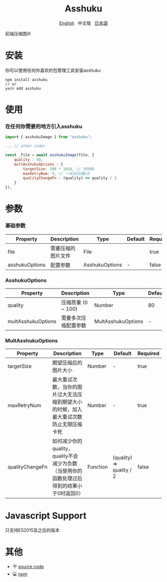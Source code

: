 <h1 align="center">Asshuku</h1>

<p align="center">
    <a href="https://github.com/GumieHX/asshuku/blob/main/README.md">English</a>&nbsp;&nbsp;
    <span>中文版</span>&nbsp;&nbsp;
    <a href="https://github.com/GumieHX/asshuku/blob/main/README-jp.md">日本語</a>
</p>

前端压缩图片

# 安装

你可以使用任何你喜欢的包管理工具安装asshuku

```
npm install asshuku
// or
yarn add asshuku
```

# 使用

### 在任何你需要的地方引入asshuku

```js
import { asshukuImage } from "asshuku";

... // other codes

const _file = await asshukuImage(file, {
    quality : 50,
    multAsshukuOptions : {
        targetSize: 500 * 1024, // 500KB
        maxRetryNum: 5, // 一共会压缩6次
        qualityChangeFn : (quality) => quality / 3
    }
});
```

# 参数

### 基础参数

| Property | Description | Type | Default | Required |
| --- | --- | --- | --- | --- |
| file | 需要压缩的图片文件 | File |  | true |
| asshukuOptions | 配置参数 | AsshukuOptions | - | false |

### AsshukuOptions

| Property | Description | Type | Default | Required |
| --- | --- | --- | --- | --- |
| quality | 压缩质量 (0 ~ 100) | Number | 80 | true |
| multAsshukuOptions | 需要多次压缩配置参数 | MultAsshukuOptions | - | false |

### MultAsshukuOptions

| Property | Description | Type | Default | Required |
| --- | --- | --- | --- | --- |
| targetSize | 期望压缩后的图片大小 | Number | - | true |
| maxRetryNum | 最大重试次数，当你的图片过大无法压缩到期望大小的时候，加入最大重试次数防止无限压缩卡死 | Number | - | true |
| qualityChangeFn | 如何减少你的quality，quality不会减少为负数（当使用你的函数处理过后得到的结果小于0时返回0） | Function | (quality) => quality / 2 | false |

# Javascript Support

只支持ES2015及之后的版本

# 其他

* 🪧 [source code](https://github.com/GumieHX/asshuku.git)
* 💻 [npm](https://www.npmjs.com/package/asshuku)
